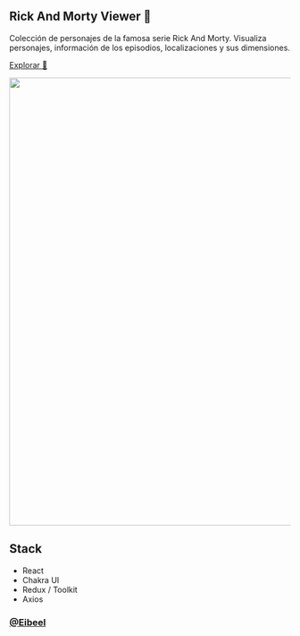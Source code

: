 
## Rick And Morty Viewer 🧪

Colección de personajes de la famosa serie Rick And Morty. Visualiza personajes, información de los episodios, localizaciones y sus dimensiones. 

[Explorar 🚀](https://rickviewer.vercel.app/)

<img src="https://res.cloudinary.com/journal-app-prueba/image/upload/v1677993827/mockup_maiox3.png" width="800px" />

## Stack
- React
- Chakra UI
- Redux / Toolkit
- Axios

### [@Eibeel](https://github.com/Eibeel)
